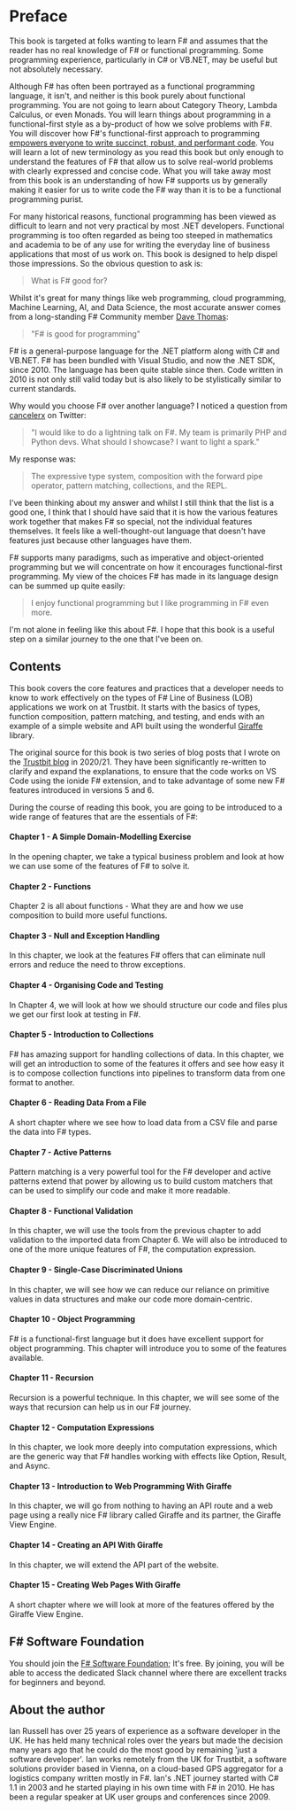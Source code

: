 # Preface

This book is targeted at folks wanting to learn F# and assumes that the reader has no real knowledge of F# or functional programming. Some programming experience, particularly in C# or VB.NET, may be useful but not absolutely necessary.

Although F# has often been portrayed as a functional programming language, it isn't, and neither is this book purely about functional programming. You are not going to learn about Category Theory, Lambda Calculus, or even Monads. You will learn things about programming in a functional-first style as a by-product of how we solve problems with F#. You will discover how F#'s functional-first approach to programming [empowers everyone to write succinct, robust, and performant code](<https://fsharp.org/>). You will learn a lot of new terminology as you read this book but only enough to understand the features of F# that allow us to solve real-world problems with clearly expressed and concise code. What you will take away most from this book is an understanding of how F# supports us by generally making it easier for us to write code the F# way than it is to be a functional programming purist.

For many historical reasons, functional programming has been viewed as difficult to learn and not very practical by most .NET developers. Functional programming is too often regarded as being too steeped in mathematics and academia to be of any use for writing the everyday line of business applications that most of us work on. This book is designed to help dispel those impressions. So the obvious question to ask is:

> What is F# good for?

Whilst it's great for many things like web programming, cloud programming, Machine Learning, AI, and Data Science, the most accurate answer comes from a long-standing F# Community member [Dave Thomas](<https://twitter.com/7sharp9_>):

>  "F# is good for programming"

F# is a general-purpose language for the .NET platform along with C# and VB.NET. F# has been bundled with Visual Studio, and now the .NET SDK, since 2010. The language has been quite stable since then. Code written in 2010 is not only still valid today but is also likely to be stylistically similar to current standards.

Why would you choose F# over another language? I noticed a question from [cancelerx](<https://twitter.com/ndy40>) on Twitter:

> "I would like to do a lightning talk on F#. My team is primarily PHP and Python devs. What should I showcase?  I want to light a spark."

My response was:

> The expressive type system, composition with the forward pipe operator, pattern matching, collections, and the REPL.

I've been thinking about my answer and whilst I still think that the list is a good one, I think that I should have said that it is how the various features work together that makes F# so special, not the individual features themselves. It feels like a well-thought-out language that doesn't have features just because other languages have them.

F# supports many paradigms, such as imperative and object-oriented programming but we will concentrate on how it encourages functional-first programming. My view of the choices F# has made in its language design can be summed up quite easily:

> I enjoy functional programming but I like programming in F# even more.

I'm not alone in feeling like this about F#. I hope that this book is a useful step on a similar journey to the one that I've been on.

## Contents

This book covers the core features and practices that a developer needs to know to work effectively on the types of F# Line of Business (LOB) applications we work on at Trustbit. It starts with the basics of types, function composition, pattern matching, and testing, and ends with an example of a simple website and API built using the wonderful [Giraffe](<https://github.com/giraffe-fsharp/Giraffe>) library.

The original source for this book is two series of blog posts that I wrote on the [Trustbit blog](<https://trustbit.tech/blog>) in 2020/21. They have been significantly re-written to clarify and expand the explanations, to ensure that the code works on VS Code using the ionide F# extension, and to take advantage of some new F# features introduced in versions 5 and 6. 

During the course of reading this book, you are going to be introduced to a wide range of features that are the essentials of F#:

#### Chapter 1 - A Simple Domain-Modelling Exercise

In the opening chapter, we take a typical business problem and look at how we can use some of the features of F# to solve it.

#### Chapter 2 - Functions

Chapter 2 is all about functions - What they are and how we use composition to build more useful functions.

#### Chapter 3 - Null and Exception Handling

In this chapter, we look at the features F# offers that can eliminate null errors and reduce the need to throw exceptions.

#### Chapter 4 - Organising Code and Testing

In Chapter 4, we will look at how we should structure our code and files plus we get our first look at testing in F#.

#### Chapter 5 - Introduction to Collections

F# has amazing support for handling collections of data. In this chapter, we will get an introduction to some of the features it offers and see how easy it is to compose collection functions into pipelines to transform data from one format to another.

#### Chapter 6 - Reading Data From a File

A short chapter where we see how to load data from a CSV file and parse the data into F# types.

#### Chapter 7 - Active Patterns

Pattern matching is a very powerful tool for the F# developer and active patterns extend that power by allowing us to build custom matchers that can be used to simplify our code and make it more readable.

#### Chapter 8 - Functional Validation

In this chapter, we will use the tools from the previous chapter to add validation to the imported data from Chapter 6. We will also be introduced to one of the more unique features of F#, the computation expression.

#### Chapter 9 - Single-Case Discriminated Unions

In this chapter, we will see how we can reduce our reliance on primitive values in data structures and make our code more domain-centric.

#### Chapter 10 - Object Programming

F# is a functional-first language but it does have excellent support for object programming. This chapter will introduce you to some of the features available.

#### Chapter 11 - Recursion

Recursion is a powerful technique. In this chapter, we will see some of the ways that recursion can help us in our F# journey.

#### Chapter 12 - Computation Expressions

In this chapter, we look more deeply into computation expressions, which are the generic way that F# handles working with effects like Option, Result, and Async.

#### Chapter 13 - Introduction to Web Programming With Giraffe

In this chapter, we will go from nothing to having an API route and a web page using a really nice F# library called Giraffe and its partner, the Giraffe View Engine.

#### Chapter 14 - Creating an API With Giraffe

In this chapter, we will extend the API part of the website.

#### Chapter 15 - Creating Web Pages With Giraffe

A short chapter where we will look at more of the features offered by the Giraffe View Engine.

## F# Software Foundation

You should join the [F# Software Foundation](<https://foundation.fsharp.org/join>); It's free. By joining, you will be able to access the dedicated Slack channel where there are excellent tracks for beginners and beyond.

## About the author

Ian Russell has over 25 years of experience as a software developer in the UK. He has held many technical roles over the years but made the decision many years ago that he could do the most good by remaining 'just a software developer'. Ian works remotely from the UK for Trustbit, a software solutions provider based in Vienna, on a cloud-based GPS aggregator for a logistics company written mostly in F#. Ian's .NET journey started with C# 1.1 in 2003 and he started playing in his own time with F# in 2010. He has been a regular speaker at UK user groups and conferences since 2009.
